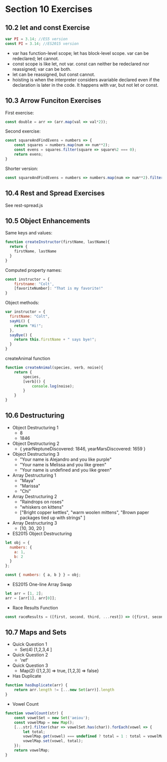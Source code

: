 # Section 10 Exercises

## 10.2 let and const Exercise
```javascript
var PI = 3.14; //ES5 version
const PI = 3.14; //ES2015 version
```

- var has function-level scope; let has block-level scope. var can be redeclared; let cannot.
- const scope is like let, not var. const can neither be redeclared nor reassigned; var can be both.
- let can be reassigned, but const cannot.
- hoisting is when the interpreter considers avariable declared even if the declaration is later in the code. It happens with var, but not let or const.

## 10.3 Arrow Funciton Exercises
First exercise:
```javascript
const double = arr => (arr.map(val => val*2));
```
Second exercise:
```javascript
const squareAndFindEvens = numbers => {
    const squares = numbers.map(num => num**2);
    const evens = squares.filter(square => square%2 === 0);
    return evens;
}
```
Shorter version:
```javascript
const squareAndFindEvens = numbers => numbers.map(num => num**2).filter(square => square % 2 === 0);
```

## 10.4 Rest and Spread Exercises
See rest-spread.js

## 10.5 Object Enhancements
Same keys and values:
```javascript
function createInstructor(firstName, lastName){
  return {
    firstName, lastName
  }
}
```
Computed property names:
```javascript
const instructor = {
    firstname: "Colt',
    [favoriteNumber]: "That is my favorite!"
}
```
Object methods:
```javascript
var instructor = {
  firstName: "Colt",
  sayHi() {
    return "Hi!";
  },
  sayBye() {
    return this.firstName + " says bye!";
  }
}
```
createAnimal function
```javascript
function createAnimal(species, verb, noise){
    return {
        species,
        [verb]() {
            console.log(noise);
        }
    }
}
```
## 10.6 Destructuring
- Object Destructuring 1
    + 8
    + 1846
- Object Destructuring 2
    + { yearNeptuneDiscovered: 1846, yearMarsDiscovered: 1659 }
- Object Destructuring 3
    + "Your name is Alejandro and you like purple"
    + "Your name is Melissa and you like green"
    + "Your name is undefined and you like green"
- Array Destructuring 1
    + "Maya"
    + "Marissa"
    + "Chi"
- Array Destructuring 2
    + "Raindrops on roses"
    + "whiskers on kittens"
    + \["Bright copper kettles", "warm woolen mittens", "Brown paper packages tied up with strings" \]
- Array Destructuring 3
    + \[10, 30, 20 \]
- ES2015 Object Destructuring
```javascript
let obj = {
  numbers: {
    a: 1,
    b: 2
  }
};

const { numbers: { a, b } } = obj;
```
- ES2015 One-line Array Swap
```javascript
let arr = [1, 2];
arr = [arr[1], arr[0]];
```
- Race Results Function
```javascript
const raceResults = ([first, second, third, ...rest]) => ({first, second, third, rest});
```
## 10.7 Maps and Sets
- Quick Question 1
    + Set(4) \[1,2,3,4 \]
- Quick Question 2
    + 'ref'
- Quick Question 3
    + Map(2) {\[1,2,3] => true, \[1,2,3] => false}
- Has Duplicate
```javascript
function hasDuplicate(arr) {
    return arr.length != [...new Set(arr)].length
}
```
- Vowel Count
```javascript
function vowelCount(str) {
    const vowelSet = new Set('aeiou');
    const vowelMap = new Map();
    [...str].filter(char => vowelSet.has(char)).forEach(vowel => {
        let total;
        vowelMap.get(vowel) === undefined ? total = 1 : total = vowelMap.get(vowel) + 1;
        vowelMap.set(vowel, total);
    });
    return vowelMap;
}
```
